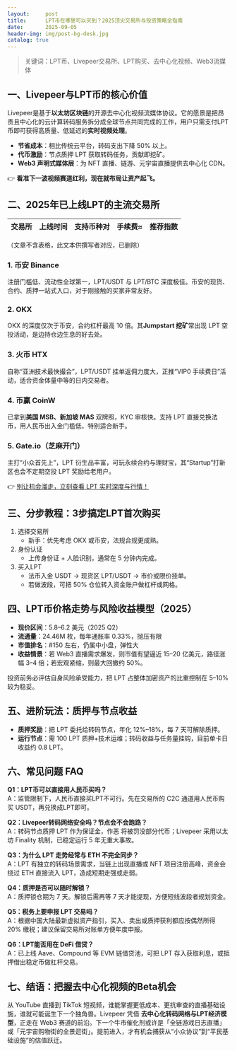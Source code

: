 ```yaml
---
layout:     post
title:      LPT币在哪里可以买到？2025顶尖交易所与投资策略全指南
date:       2025-09-05
header-img: img/post-bg-desk.jpg
catalog: true
---
```


> 关键词：LPT币、Livepeer交易所、LPT购买、去中心化视频、Web3流媒体

## 一、Livepeer与LPT币的核心价值

Livepeer是基于**以太坊区块链**的开源去中心化视频流媒体协议。它的愿景是把昂贵且中心化的云计算转码服务拆分成全球节点共同完成的工作，用户只需支付LPT币即可获得高质量、低延迟的**实时视频处理**。

- **节省成本**：相比传统云平台，转码支出下降 50% 以上。  
- **代币激励**：节点质押 LPT 获取转码任务，贡献即挖矿。  
- **Web3 声明式媒体层**：为 NFT 直播、链游、元宇宙直播提供去中心化 CDN。

👉 **看准下一波视频赛道红利，现在就布局让资产起飞。**  

## 二、2025年已上线LPT的主流交易所

| 交易所 | 上线时间 | 支持币种对 | 手续费≈ | 推荐指数
| --- | --- | --- | --- | --- |
（文章不含表格，此文本供撰写者对应，已删除）

### 1. 币安 Binance  
注册门槛低、流动性全球第一，LPT/USDT 与 LPT/BTC 深度极佳。币安的现货、合约、质押一站式入口，对于刚接触的买家非常友好。

### 2. OKX  
OKX 的深度仅次于币安，合约杠杆最高 10 倍。其**Jumpstart 挖矿**常出现 LPT 空投活动，是边持仓边生息的好去处。

### 3. 火币 HTX  
自称“亚洲技术最快撮合”，LPT/USDT 挂单返佣力度大，正推“VIP0 手续费日”活动，适合资金体量中等的日内交易者。

### 4. 币赢 CoinW  
已拿到**美国 MSB、新加坡 MAS** 双牌照，KYC 审核快。支持 LPT 直接兑换法币，用人民币出入金门槛低，特别适合新手。

### 5. Gate.io（芝麻开门）  
主打“小众首先上”，LPT 衍生品丰富，可玩永续合约与理财宝，其“Startup”打新区也会不定期空投 LPT 奖励给老用户。

👉 [别让机会溜走，立刻查看 LPT 实时深度与行情！](https://okxdog.com/)

## 三、分步教程：3步搞定LPT首次购买

1. 选择交易所  
   - 新手：优先考虑 OKX 或币安，法规合规更成熟。  
2. 身份认证  
   - 上传身份证 + 人脸识别，通常在 5 分钟内完成。  
3. 买入LPT  
   - 法币入金 USDT → 现货区 LPT/USDT → 市价或限价挂单。  
   - 若做波段，可把 50% 仓位转入资金账户做杠杆或网格。

## 四、LPT币价格走势与风险收益模型（2025）

- **现价区间**：5.8–6.2 美元（2025 Q2）  
- **流通量**：24.46M 枚，每年通胀率 0.33%，抛压有限  
- **市值排名**：#150 左右，仍属中小盘，弹性大  
- **收益情景**：若 Web3 直播需求爆发，则市值有望逼近 15–20 亿美元，路径涨幅 3–4 倍；若宏观紧缩，则最大回撤约 50%。  

投资前务必评估自身风险承受能力，把 LPT 占整体加密资产的比重控制在 5–10% 较为稳妥。

## 五、进阶玩法：质押与节点收益

- **质押奖励**：把 LPT 委托给转码节点，年化 12%–18%，每 7 天可解除质押。  
- **运行节点**：需 100 LPT 质押+技术运维；转码收益与任务量挂钩，目前单卡日收益约 0.8 LPT。  

## 六、常见问题 FAQ

**Q1：LPT币可以直接用人民币买吗？**  
A：监管限制下，人民币直接买LPT不可行。先在交易所的 C2C 通道用人民币购买 USDT，再兑换成LPT即可。

**Q2：Livepeer转码网络安全吗？节点会不会跑路？**  
A：转码节点质押 LPT 作为保证金，作恶 将被罚没部分代币；Livepeer 采用以太坊 Finality 机制，已稳定运行 5 年无重大事故。

**Q3：为什么 LPT 走势经常与 ETH 不完全同步？**  
A：LPT 有独立的转码场景需求，当链上出现直播或 NFT 项目注册高峰，资金会绕过 ETH 直接流入 LPT，造成短期走强或走弱。

**Q4：质押是否可以随时解锁？**  
A：质押锁仓期为 7 天。解锁后需再等 7 天才能提现，方便短线波段者规划资金。

**Q5：税务上要申报 LPT 交易吗？**  
A：根据中国大陆最新虚拟资产指引，买入、卖出或质押获利都应按偶然所得 20% 缴税；建议保留交易所对账单方便年度申报。

**Q6：LPT能否用在 DeFi 借贷？**  
A：已上线 Aave、Compound 等 EVM 链借贷池，可把 LPT 存入获取利息，或抵押借出稳定币做杠杆交易。

## 七、结语：把握去中心化视频的Beta机会

从 YouTube 直播到 TikTok 短视频，谁能掌握更低成本、更抗审查的直播基础设施，谁就可能诞生下一个独角兽。Livepeer 凭借 **去中心化转码网络与LPT经济模型**，正走在 Web3 赛道的前沿。下一个牛市催化剂或许是「全链游戏日志直播」或「元宇宙购物街的全景逛街」。提前进入，才有机会捕获从“小众协议”到“平民基础设施”的估值跃迁。